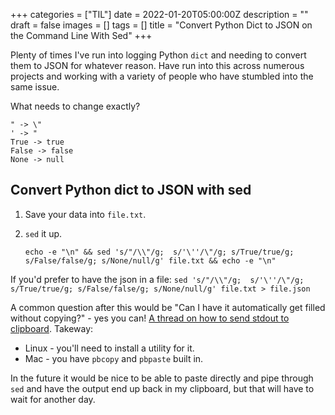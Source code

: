 +++
categories = ["TIL"]
date = 2022-01-20T05:00:00Z
description = ""
draft = false
images = []
tags = []
title = "Convert Python Dict to JSON on the Command Line With Sed"
+++

Plenty of times I've run into logging Python `dict` and needing to convert them to JSON for whatever reason. Have run into this across numerous projects and working with a variety of people who have stumbled into the same issue.

What needs to change exactly?

```
" -> \"
' -> "
True -> true
False -> false
None -> null
```

## Convert Python dict to JSON with sed

1. Save your data into `file.txt`.

2. `sed` it up.
    ```
    echo -e "\n" && sed 's/"/\\"/g;  s/'\''/\"/g; s/True/true/g; s/False/false/g; s/None/null/g' file.txt && echo -e "\n"
    ```

If you'd prefer to have the json in a file:
    ```
    sed 's/"/\\"/g;  s/'\''/\"/g; s/True/true/g; s/False/false/g; s/None/null/g' file.txt > file.json
    ```

A common question after this would be "Can I have it automatically get filled without copying?" - yes you can! [A thread on how to send stdout to clipboard](https://unix.stackexchange.com/questions/3892/how-do-i-send-stdout-to-the-clipboard). Takeway:

- Linux - you'll need to install a utility for it.
- Mac - you have `pbcopy` and `pbpaste` built in.

In the future it would be nice to be able to paste directly and pipe through `sed` and have the output end up back in my clipboard, but that will have to wait for another day.






